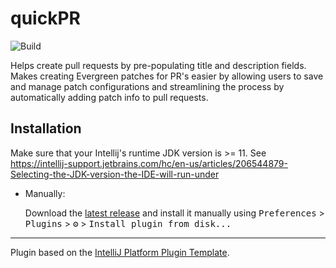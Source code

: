 # quickPR

![Build](https://github.com/jacob-lu-mongodb/quickPR/workflows/Build/badge.svg)

<!-- Plugin description -->
Helps create pull requests by pre-populating title and description fields. Makes creating Evergreen
patches for PR's easier by allowing users to save and manage patch configurations and streamlining
the process by automatically adding patch info to pull requests.
<!-- Plugin description end -->

## Installation

Make sure that your Intellij's runtime JDK version is >= 11.
See https://intellij-support.jetbrains.com/hc/en-us/articles/206544879-Selecting-the-JDK-version-the-IDE-will-run-under

- Manually:

  Download the [latest release](https://github.com/jacob-lu-mongodb/quickPR/releases/latest) and
  install it manually using
  <kbd>Preferences</kbd> > <kbd>Plugins</kbd> > <kbd>⚙️</kbd> > <kbd>Install plugin from
  disk...</kbd>

---
Plugin based on the [IntelliJ Platform Plugin Template][template].

[template]: https://github.com/JetBrains/intellij-platform-plugin-template
